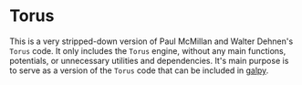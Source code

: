 Torus
=======

This is a very stripped-down version of Paul McMillan and Walter
Dehnen's ``Torus`` code. It only includes the ``Torus`` engine,
without any main functions, potentials, or unnecessary utilities and
dependencies. It's main purpose is to serve as a version of the
``Torus`` code that can be included in
[galpy](https://github.com/jobovy/galpy).
